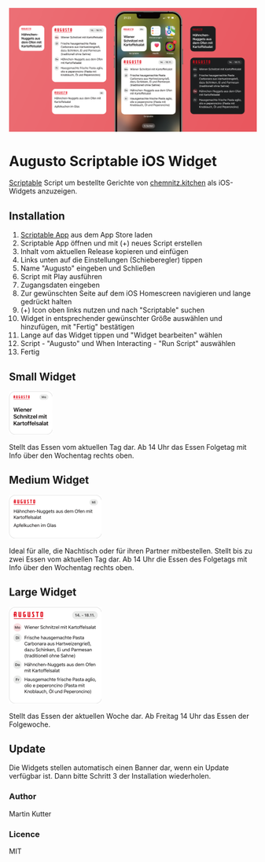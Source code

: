 ![Ansicht der verschiedenen Anzeigevarianten des iOS Widgets](doc/visual.png?raw=true)

# Augusto Scriptable iOS Widget
[Scriptable](https://scriptable.app) Script um bestellte Gerichte von [chemnitz.kitchen](https://chemnitz.kitchen) als iOS-Widgets anzuzeigen.

## Installation
1. [Scriptable App](https://apps.apple.com/de/app/scriptable/id1405459188) aus dem App Store laden
2. Scriptable App öffnen und mit (+) neues Script erstellen
3. Inhalt vom aktuellen Release kopieren und einfügen
4. Links unten auf die Einstellungen (Schieberegler) tippen
5. Name "Augusto" eingeben und Schließen
6. Script mit Play ausführen
7. Zugangsdaten eingeben
8. Zur gewünschten Seite auf dem iOS Homescreen navigieren und lange gedrückt halten
9. (+) Icon oben links nutzen und nach "Scriptable" suchen
10. Widget in entsprechender gewünschter Größe auswählen und hinzufügen, mit "Fertig" bestätigen
11. Lange auf das Widget tippen und "Widget bearbeiten" wählen
12. Script - "Augusto" und When Interacting - "Run Script" auswählen
13. Fertig

## Small Widget
<img alt="Ansicht eines kleinen Widgets" src="doc/small.png?raw=true" width="88"/>

Stellt das Essen vom aktuellen Tag dar. Ab 14 Uhr das Essen Folgetag mit Info über den Wochentag rechts oben.

## Medium Widget
<img alt="Ansicht eines kleinen Widgets" src="doc/medium.png?raw=true" width="188"/>

Ideal für alle, die Nachtisch oder für ihren Partner mitbestellen. Stellt bis zu zwei Essen vom aktuellen Tag dar. Ab 14 Uhr die Essen des Folgetags mit Info über den Wochentag rechts oben.

## Large Widget
<img alt="Ansicht eines kleinen Widgets" src="doc/large.png?raw=true" width="188"/>

Stellt das Essen der aktuellen Woche dar. Ab Freitag 14 Uhr das Essen der Folgewoche.

## Update
Die Widgets stellen automatisch einen Banner dar, wenn ein Update verfügbar ist.
Dann bitte Schritt 3 der Installation wiederholen.

### Author
Martin Kutter

### Licence
MIT
